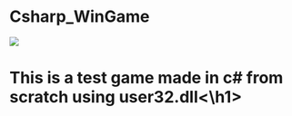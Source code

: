 # Csharp_WinGame
![](https://media1.giphy.com/media/CuuSHzuc0O166MRfjt/giphy.gif)

<h1>This is a test game made in c# from scratch using user32.dll<\h1>
